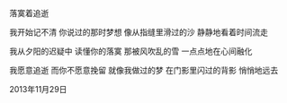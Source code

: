 落寞着追逝

我开始记不清
你说过的那时梦想
像从指缝里滑过的沙
静静地看着时间流走

我从夕阳的迟疑中
读懂你的落寞
那被风吹乱的雪
一点点地在心间融化

我愿意追逝
而你不愿意挽留
就像我做过的梦
在门影里闪过的背影
悄悄地远去


2013年11月29日